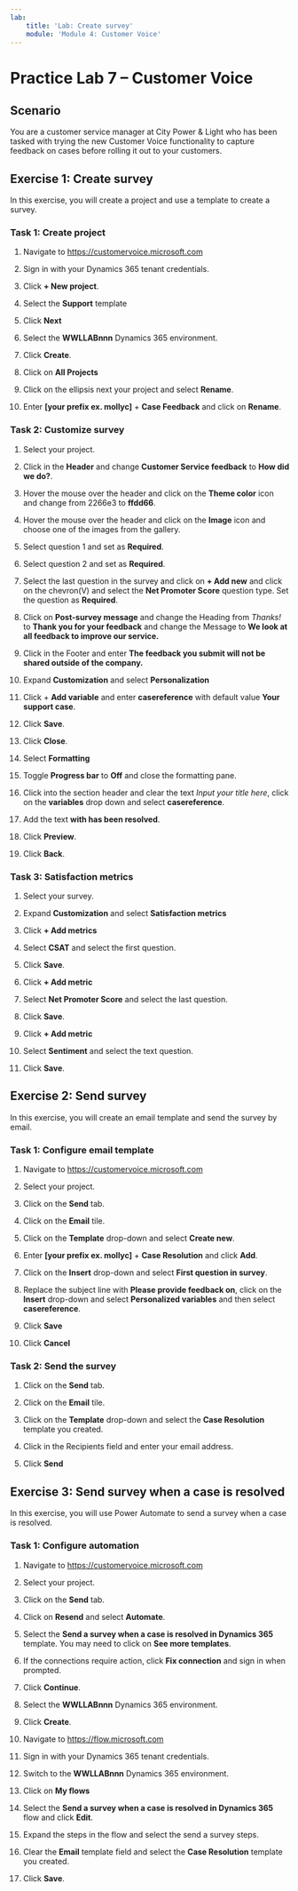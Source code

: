 ```yaml
---
lab:
    title: 'Lab: Create survey'
    module: 'Module 4: Customer Voice'
---
```


# Practice Lab 7 – Customer Voice

## Scenario

You are a customer service manager at City Power & Light who has been tasked with trying the new Customer Voice functionality to capture feedback on cases before rolling it out to your customers.

## Exercise 1: Create survey

In this exercise, you will create a project and use a template to create a survey.

### Task 1: Create project

1.  Navigate to <https://customervoice.microsoft.com>

2.  Sign in with your Dynamics 365 tenant credentials.

3.  Click **+ New project**.

4.  Select the **Support** template

5.  Click **Next**

6.  Select the **WWLLABnnn** Dynamics 365 environment.

7.  Click **Create**.

8.  Click on **All Projects**

9.  Click on the ellipsis next your project and select **Rename**.

10.  Enter **[your prefix ex. mollyc]** + **Case Feedback** and click on **Rename**.

### Task 2: Customize survey

1.  Select your project.

2.  Click in the **Header** and change **Customer Service feedback** to **How did we do?**.

3.  Hover the mouse over the header and click on the **Theme color** icon and change from 2266e3 to **ffdd66**.

4.  Hover the mouse over the header and click on the **Image** icon and choose one of the images from the gallery.

5.  Select question 1 and set as **Required**.

6.  Select question 2 and set as **Required**.

7.  Select the last question in the survey and click on **+ Add new** and click on the chevron(V) and select the **Net Promoter Score** question type. Set the question as **Required**.

8.  Click on **Post-survey message** and change the Heading from *Thanks!* to **Thank you for your feedback** and change the Message to **We look at all feedback to improve our service.**

9.  Click in the Footer and enter **The feedback you submit will not be shared outside of the company.**

10. Expand **Customization** and select **Personalization**

11. Click + **Add variable** and enter **casereference** with default value **Your support case**.

12. Click **Save**.

13. Click **Close**.

14. Select **Formatting**

15. Toggle **Progress bar** to **Off** and close the formatting pane.

16. Click into the section header and clear the text *Input your title here*, click on the **variables** drop down and select **casereference**.

17. Add the text **with has been resolved**.

18. Click **Preview**.

19. Click **Back**.

### Task 3: Satisfaction metrics

1.  Select your survey.

2.  Expand **Customization** and select **Satisfaction metrics**

3.  Click **+ Add metrics**

4.  Select **CSAT** and select the first question.

5.  Click **Save**.

6.  Click **+ Add metric**

7.  Select **Net Promoter Score** and select the last question.

8.  Click **Save**.

9.  Click **+ Add metric**

10.  Select **Sentiment** and select the text question.

11.  Click **Save**.

## Exercise 2: Send survey

In this exercise, you will create an email template and send the survey by email.

### Task 1: Configure email template

1.  Navigate to <https://customervoice.microsoft.com>

2.  Select your project.

3.  Click on the **Send** tab.

4.  Click on the **Email** tile.

5.  Click on the **Template** drop-down and select **Create new**.

6.  Enter **[your prefix ex. mollyc]** + **Case Resolution** and click **Add**.

7.  Click on the **Insert** drop-down and select **First question in survey**.

8.  Replace the subject line with **Please provide feedback on**, click on the **Insert** drop-down and select **Personalized variables** and then select **casereference**.

9.  Click **Save**

10. Click **Cancel**

### Task 2: Send the survey

1.  Click on the **Send** tab.

2.  Click on the **Email** tile.

3.  Click on the **Template** drop-down and select the **Case Resolution** template you created.

4.  Click in the Recipients field and enter your email address.

5.  Click **Send**

## Exercise 3: Send survey when a case is resolved

In this exercise, you will use Power Automate to send a survey when a case is resolved.

### Task 1: Configure automation

1.  Navigate to <https://customervoice.microsoft.com>

2.  Select your project.

3.  Click on the **Send** tab.

4.  Click on **Resend** and select **Automate**.

5.  Select the **Send a survey when a case is resolved in Dynamics 365** template. You may need to click on **See more templates**.

6.  If the connections require action, click **Fix connection** and sign in when prompted.

7.  Click **Continue**.

8.  Select the **WWLLABnnn** Dynamics 365 environment.

9.  Click **Create**.

10. Navigate to <https://flow.microsoft.com>

11. Sign in with your Dynamics 365 tenant credentials.

12. Switch to the **WWLLABnnn** Dynamics 365 environment.

13. Click on **My flows**

14. Select the **Send a survey when a case is resolved in Dynamics 365** flow and click **Edit**.

15. Expand the steps in the flow and select the send a survey steps.

16. Clear the **Email** template field and select the **Case Resolution** template you created.

17. Click **Save**.
